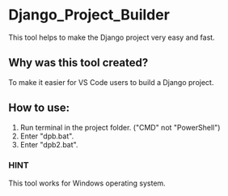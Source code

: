 # Django_Project_Builder
This tool helps to make the Django project very easy and fast.

## Why was this tool created?
To make it easier for VS Code users to build a Django project.

## How to use:
1. Run terminal in the project folder. ("CMD" not "PowerShell")
2. Enter "dpb.bat".
3. Enter "dpb2.bat".

### HINT
This tool works for Windows operating system.

